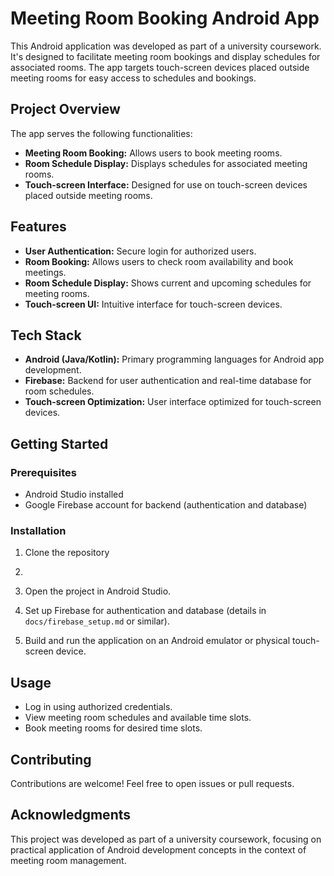 # Meeting Room Booking Android App

This Android application was developed as part of a university coursework. It's designed to facilitate meeting room bookings and display schedules for associated rooms. The app targets touch-screen devices placed outside meeting rooms for easy access to schedules and bookings.

## Project Overview

The app serves the following functionalities:
- **Meeting Room Booking:** Allows users to book meeting rooms.
- **Room Schedule Display:** Displays schedules for associated meeting rooms.
- **Touch-screen Interface:** Designed for use on touch-screen devices placed outside meeting rooms.

## Features

- **User Authentication:** Secure login for authorized users.
- **Room Booking:** Allows users to check room availability and book meetings.
- **Room Schedule Display:** Shows current and upcoming schedules for meeting rooms.
- **Touch-screen UI:** Intuitive interface for touch-screen devices.

## Tech Stack

- **Android (Java/Kotlin):** Primary programming languages for Android app development.
- **Firebase:** Backend for user authentication and real-time database for room schedules.
- **Touch-screen Optimization:** User interface optimized for touch-screen devices.

## Getting Started

### Prerequisites

- Android Studio installed
- Google Firebase account for backend (authentication and database)

### Installation

1. Clone the repository
2. 
2. Open the project in Android Studio.

3. Set up Firebase for authentication and database (details in `docs/firebase_setup.md` or similar).

4. Build and run the application on an Android emulator or physical touch-screen device.

## Usage

- Log in using authorized credentials.
- View meeting room schedules and available time slots.
- Book meeting rooms for desired time slots.

## Contributing

Contributions are welcome! Feel free to open issues or pull requests.

## Acknowledgments

This project was developed as part of a university coursework, focusing on practical application of Android development concepts in the context of meeting room management.
